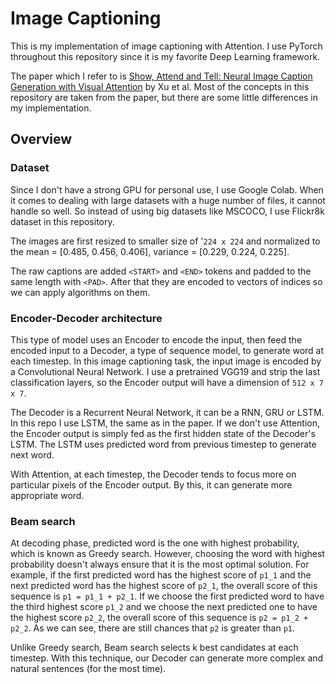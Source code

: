 # Image Captioning
This is my implementation of image captioning with Attention. I use PyTorch throughout this repository since it is my favorite Deep Learning framework.

The paper which I refer to is [Show, Attend and Tell: Neural Image Caption Generation with Visual Attention](https://arxiv.org/abs/1502.03044) by Xu et al. Most of the concepts in this repository are taken from the paper, but there are some little differences in my implementation.

## Overview
### Dataset
Since I don't have a strong GPU for personal use, I use Google Colab. When it comes to dealing with large datasets with a huge number of files, it cannot handle so well. So instead of using big datasets like MSCOCO, I use Flickr8k dataset in this repository.

The images are first resized to smaller size of '`224 x 224` and normalized to the mean = [0.485, 0.456, 0.406], variance = [0.229, 0.224, 0.225].

The raw captions are added `<START>` and `<END>` tokens and padded to the same length with `<PAD>`. After that they are encoded to vectors of indices so we can apply algorithms on them.
### Encoder-Decoder architecture
This type of model uses an Encoder to encode the input, then feed the encoded input to a Decoder, a type of sequence model, to generate word at each timestep. In this image captioning task, the input image is encoded by a Convolutional Neural Network. I use a pretrained VGG19 and strip the last classification layers, so the Encoder output will have a dimension of `512 x 7 x 7`.

The Decoder is a Recurrent Neural Network, it can be a RNN, GRU or LSTM. In this repo I use LSTM, the same as in the paper. If we don't use Attention, the Encoder output is simply fed as the first hidden state of the Decoder's LSTM. The LSTM uses predicted word from previous timestep to generate next word.

With Attention, at each timestep, the Decoder tends to focus more on particular pixels of the Encoder output. By this, it can generate more appropriate word.
### Beam search
At decoding phase, predicted word is the one with highest probability, which is known as Greedy search. However, choosing the word with highest probability doesn't always ensure that it is the most optimal solution. For example, if the first predicted word has the highest score of `p1_1` and the next predicted word has the highest score of `p2_1`, the overall score of this sequence is `p1 = p1_1 + p2_1`. If we choose the first predicted word to have the third highest score `p1_2` and we choose the next predicted one to have the highest score `p2_2`, the overall score of this sequence is `p2 = p1_2 + p2_2`. As we can see, there are still chances that `p2` is greater than `p1`.

Unlike Greedy search, Beam search selects k best candidates at each timestep. With this technique, our Decoder can generate more complex and natural sentences (for the most time).
